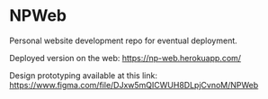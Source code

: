 # NPWeb

Personal website development repo for eventual deployment.

Deployed version on the web:
https://np-web.herokuapp.com/

Design prototyping available at this link:
https://www.figma.com/file/DJxw5mQICWUH8DLpjCvnoM/NPWeb
